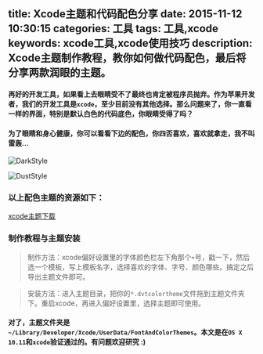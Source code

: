 title: Xcode主题和代码配色分享
date: 2015-11-12 10:30:15
categories: 工具
tags: 工具,xcode
keywords: xcode工具,xcode使用技巧
description: Xcode主题制作教程，教你如何做代码配色，最后将分享两款润眼的主题。
---
#### 再好的开发工具，如果看上去眼睛受不了最终也肯定被程序员抛弃。作为苹果开发者，我们的开发工具是`xcode`，至少目前没有其他选择。那么问题来了，你一直看一样的界面，特别是默认白色的代码底色，你眼睛受得了吗？

####  为了眼睛和身心健康，你可以看看下边的配色，你四否喜欢，喜欢就拿走，我不叫雷轰...

![DarkStyle](http://i5.tietuku.com/1c022761e911dde6.png)

![DustStyle](http://i5.tietuku.com/ae6b342d3c99db84.png)

### 以上配色主题的资源如下：

[xcode主题下载](http://pan.baidu.com/s/1pJH2DaN)


### 制作教程与主题安装

> 制作方法：xcode偏好设置里的字体颜色栏左下角那个`+`号，戳一下，然后选一个模板，写上模板名字，选择喜欢的字体、字号、颜色哪些。搞定之后导出主题文件即可。


> 安装方法：进入主题目录，把你的`*.dvtcolortheme`文件拖到主题文件夹下。重启xcode，再进入偏好设置里，选择主题即可使用。


#### 对了，主题文件夹是`~/Library/Developer/Xcode/UserData/FontAndColorThemes`。本文是在`OS X 10.11`和`xcode`验证通过的。有问题欢迎研究 :)
